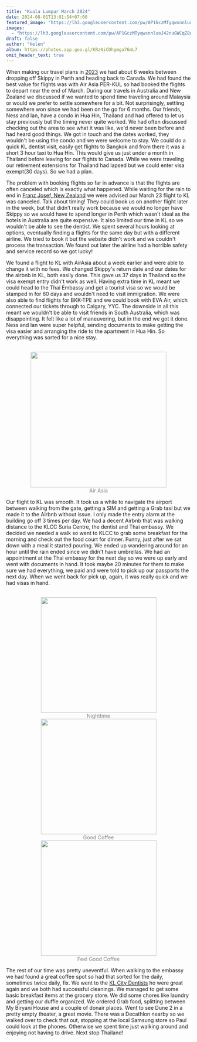 ```yaml
---
title: "Kuala Lumpur March 2024"
date: 2024-08-01T13:01:54+07:00
featured_image: "https://lh3.googleusercontent.com/pw/AP1GczMTyqwsnnluoJ42nuGWCqZ8qw3BJIPW_9KQd6YpirXBR9Yvx8M03oHa_n9A8IvHZ_TQiXOV9vP82VLRihbLm10fM375OFaaAJPw5e_zZbXoxaya0tumosc2KWg_xAuWIaRDoZ0f5Kg40lb84wO1WqH30Q=w1196-h897-s-no?authuser=0"
images:
  - "https://lh3.googleusercontent.com/pw/AP1GczMTyqwsnnluoJ42nuGWCqZ8qw3BJIPW_9KQd6YpirXBR9Yvx8M03oHa_n9A8IvHZ_TQiXOV9vP82VLRihbLm10fM375OFaaAJPw5e_zZbXoxaya0tumosc2KWg_xAuWIaRDoZ0f5Kg40lb84wO1WqH30Q=w1196-h897-s-no?authuser=0"
draft: false
author: "Helen"
album: https://photos.app.goo.gl/KRzNiCDhgmga76mL7
omit_header_text: true
---
```


When making our travel plans in [2023](/travels/decision-2023/) we had about 6 weeks between dropping off Skippy in Perth and heading back to Canada. We had found the best value for flights was with Air Asia PER-KUL so had booked the flights to depart near the end of March. During our travels in Australia and New Zealand we discussed if we wanted to spend time traveling around Malaysia or would we prefer to settle somewhere for a bit. Not surprisingly, settling somewhere won since we had been on the go for 6 months.<!--more--> Our friends, Ness and Ian, have a condo in Hua Hin, Thailand and had offered to let us stay previously but the timing never quite worked.  We had often discussed checking out the area to see what it was like, we'd never been before and had heard good things.  We got in touch and the dates worked, they wouldn't be using the condo and we were welcome to stay.  We could do a quick KL dentist visit, easily get flights to Bangkok and from there it was a short 3 hour taxi to Hua Hin.  This would give us just under a month in Thailand before leaving for our flights to Canada. While we were traveling our retirement extensions for Thailand had lapsed but we could enter visa exempt(30 days). So we had a plan. 

The problem with booking flights so far in advance is that the flights are often canceled which is exactly what happened. While waiting for the rain to end in [Franz Josef, New Zealand](/travels/new-zealand-south-island-2024/) we were advised our March 23 flight to KL was canceled.  Talk about timing! They could book us on another flight later in the week, but that didn’t really work because we would no longer have Skippy so we would have to spend longer in Perth which wasn't ideal as the hotels in Australia are quite expensive. It also limited our time in KL so we wouldn't be able to see the dentist. We spent several hours looking at options, eventually finding a flights for the same day but with a different airline.  We tried to book it but the website didn't work and we couldn't process the transaction. We found out later the airline had a horrible safety and service record so we got lucky! 

We found a flight to KL with AirAsia about a week earlier and were able to change it with no fees.  We changed Skippy's return date and our dates for the  airbnb in KL, both easily done.  This gave us 37 days in Thailand so the visa exempt entry didn't work as well. Having extra time in KL meant we could head to the Thai Embassy and get a tourist visa so we would be stamped in for 60 days and wouldn't need to visit immigration. We were also able to find flights for BKK-TPE and we could book with EVA Air, which connected our tickets through to Calgary, YYC. The downside in all this meant we wouldn't be able to visit friends in South Australia, which was disappointing. It felt like a lot of maneuvering, but in the end we got it done. Ness and Ian were super helpful, sending documents to make getting the visa easier and arranging the ride to the apartment in Hua Hin. So everything was sorted for a nice stay. 

</br>
<div style="text-align: center">
  <a style="display:inline-block;text-decoration:none;color: grey;" href="https://photos.google.com/share/AF1QipMwZbdCTdQak-_5hUIjxpQzFzxYWyPX0ABBzN3NxTNjWaFbu6HXalZ9QkZJE2A3kA/photo/AF1QipMmQjTrUEXqFb4g0zzeu942h2781sPX1mEmdbfQ?key=cnBPYXNJd0s4SkdScDJxZUxubWUydEhwSG8yeEhn" target="_blank"><img loading="lazy" src="https://lh3.googleusercontent.com/pw/AP1GczNxSBFPkKnEFuHTgiBaEyCiVvOoH-fgqhmQqTyUK4ZZlHvn6zD8mbYjlGOpxLlTaOJDB2xkBnQbSb8B7Rkv449__USpMP7jontVZMbOVriqOx7lZfPo7g1nMJM4DC2zR65WOXJZAS7YrMAkkMcAI9P2cQ=w1195-h896-s-no?authuser=0" width="370" /><div>Air Asia</div></a>
 </div>

Our flight to KL was smooth. It took us a while to navigate the airport between walking from the gate, getting a SIM and getting a Grab taxi but we made it to the Airbnb without issue. I only made the entry alarm at the building go off 3 times per day. We had a decent Airbnb that was walking distance to the KLCC Suria Centre, the dentist and Thai embassy. We decided we needed a walk so went to KLCC to grab some breakfast for the morning and check out the food court for dinner. Funny, just after we sat down with a meal it started pouring. We ended up wandering around for an hour until the rain ended since we didn't have umbrellas. We had an appointment at the Thai embassy for the next day so we were up early and went with documents in hand.  It took maybe 20 minutes for them to make sure we had everything, we paid and were told to pick up our passports the next day. When we went back for pick up, again, it was really quick and we had visas in hand. 

</br>
<div style="text-align: center">
  <a style="display:inline-block;text-decoration:none;color: grey;" href="https://photos.google.com/share/AF1QipMwZbdCTdQak-_5hUIjxpQzFzxYWyPX0ABBzN3NxTNjWaFbu6HXalZ9QkZJE2A3kA/photo/AF1QipO-IBBrMcQGibONSzINNj2AoaURsbU52cnzhZ1h?key=cnBPYXNJd0s4SkdScDJxZUxubWUydEhwSG8yeEhn" target="_blank"><img loading="lazy" src="https://lh3.googleusercontent.com/pw/AP1GczMTyqwsnnluoJ42nuGWCqZ8qw3BJIPW_9KQd6YpirXBR9Yvx8M03oHa_n9A8IvHZ_TQiXOV9vP82VLRihbLm10fM375OFaaAJPw5e_zZbXoxaya0tumosc2KWg_xAuWIaRDoZ0f5Kg40lb84wO1WqH30Q=w1195-h896-s-no?authuser=0" width="315" /><div>Nighttime</div></a>
  <a style="display:inline-block;text-decoration:none;color: grey;" href="https://photos.google.com/share/AF1QipMwZbdCTdQak-_5hUIjxpQzFzxYWyPX0ABBzN3NxTNjWaFbu6HXalZ9QkZJE2A3kA/photo/AF1QipO_7R2EmzPWiuus7AF2JdyFX86a7Ntk1tBALZkL?key=cnBPYXNJd0s4SkdScDJxZUxubWUydEhwSG8yeEhn" target="_blank"><img loading="lazy" src="https://lh3.googleusercontent.com/pw/AP1GczMx8jDFKjtNxp8SOtuhX9q-8YssqOikIwilb1C3TQSALEO3awDaW45EhiCdO-IsN4KhvYh3wHP1ypzcKplVifxS3os6YIg-vpwSlbOqUUEu0S2I0yDTSvo_3Q_QRc5bWMAonJlvT6Svb-3_zLgmnWywWQ=w1195-h896-s-no?authuser=0" width="315" /><div>Good Coffee</div></a>
  <a style="display:inline-block;text-decoration:none;color: grey;" href="https://photos.google.com/share/AF1QipMwZbdCTdQak-_5hUIjxpQzFzxYWyPX0ABBzN3NxTNjWaFbu6HXalZ9QkZJE2A3kA/photo/AF1QipOAMx5mCPRtzf0fxEZymdmAuKzzpW8LiB3pyXE1?key=cnBPYXNJd0s4SkdScDJxZUxubWUydEhwSG8yeEhn" target="_blank"><img loading="lazy" src="https://lh3.googleusercontent.com/pw/AP1GczNZaLH7pf0W-sDJca43H1r7zu4tLXYyYQnvVhnF6li81k0FHaJrfgiHTW9EoGqI7F36hwAzoADkgjrFilV8wzCmGGFa5BA7mKmifcqz4Bq1hMRDxYJKi-KXPNEL1GLSZdOL4UpD7XxnkfGfj2iZ-GSi8g=w1195-h896-s-no?authuser=0" width="315" /><div>Feel Good Coffee</div></a>
</div>

The rest of our time was pretty uneventful. When walking to the embassy we had found a great coffee spot so had that sorted for the daily, sometimes twice daily, fix. We went to the [KL City Dentists](https://www.klcitydentists.com/) ho were great again and we both had successful cleanings. We managed to get some basic breakfast items at the grocery store. We did some chores like laundry and getting our duffle organized. We ordered Grab food, splitting between My Biryani House and a couple of donair places. Went to see Dune 2 in a pretty empty theater, a great movie. There was a Decathlon nearby so we walked over to check that out, stopping at the local Samsung store so Paul could look at the phones. Otherwise we spent time just walking around and enjoying not having to drive.  Next stop Thailand!
